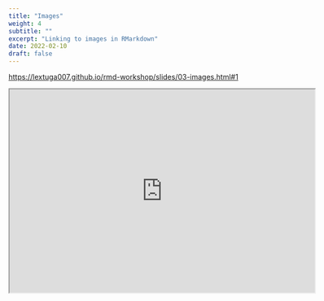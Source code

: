 ```yaml
---
title: "Images"
weight: 4
subtitle: ""
excerpt: "Linking to images in RMarkdown"
date: 2022-02-10
draft: false
---
```


https://lextuga007.github.io/rmd-workshop/slides/03-images.html#1

<iframe src="https://lextuga007.github.io/rmd-workshop/slides/03-images.html#1" width="600" height="400" loading="lazy" allowfullscreen></iframe> <script>fitvids('.shareagain', {players: 'iframe'});</script>

